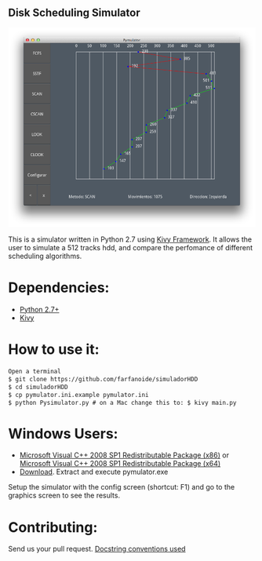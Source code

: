 ## Disk Scheduling Simulator

![pymulator in action](misc/pymulator.png)

This is a simulator written in Python 2.7 using [Kivy Framework][1].
It allows the user to simulate a 512 tracks hdd, and compare the perfomance of different scheduling algorithms.

Dependencies:
=============
* [Python 2.7+][2]
* [Kivy][1]

How to use it:
=============
    Open a terminal
    $ git clone https://github.com/farfanoide/simuladorHDD
    $ cd simuladorHDD
    $ cp pymulator.ini.example pymulator.ini
    $ python Pysimulator.py # on a Mac change this to: $ kivy main.py

Windows Users:
=============
* [Microsoft Visual C++ 2008 SP1 Redistributable Package (x86)][5] or [Microsoft Visual C++ 2008 SP1 Redistributable Package (x64)][6]
* [Download][4]. Extract and execute pymulator.exe


Setup the simulator with the config screen (shortcut: F1) and go to the graphics screen to see the results.


Contributing:
=============
Send us your pull request.
[Docstring conventions used][3]

<!-- Links -->
[1]: http://kivy.org
[2]: http://www.python.org/
[3]: http://www.python.org/dev/peps/pep-0257/
[4]: https://www.dropbox.com/sh/umxjta8ahfdpwhf/6fU_Tdqyrw
[5]: http://www.microsoft.com/en-us/download/details.aspx?id=5582
[6]: http://www.microsoft.com/en-us/download/details.aspx?id=2092